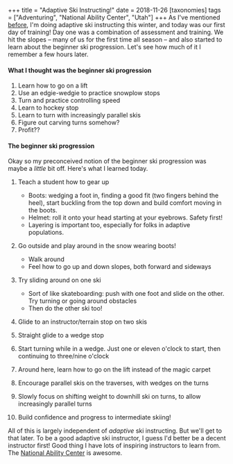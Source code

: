 +++
title = "Adaptive Ski Instructing!"
date = 2018-11-26
[taxonomies]
tags = ["Adventuring", "National Ability Center", "Utah"]
+++
As I've mentioned [before](https://heytasha.com/questions/2018/09/transitions/), I'm doing adaptive ski instructing this winter, and today was our first day of training! Day one was a combination of assessment and training. We hit the slopes – many of us for the first time all season – and also started to learn about the beginner ski progression. Let's see how much of it I remember a few hours later.

#### What I thought was the beginner ski progression

1. Learn how to go on a lift
2. Use an edgie-wedgie to practice snowplow stops
3. Turn and practice controlling speed
4. Learn to hockey stop
5. Learn to turn with increasingly parallel skis
6. Figure out carving turns somehow?
7. Profit??

#### The beginner ski progression

Okay so my preconceived notion of the beginner ski progression was maybe a _little_ bit off. Here's what I learned today.

1. Teach a student how to gear up

   - Boots: wedging a foot in, finding a good fit (two fingers behind the heel), start buckling from the top down and build comfort moving in the boots.
   - Helmet: roll it onto your head starting at your eyebrows. Safety first!
   - Layering is important too, especially for folks in adaptive populations.

2. Go outside and play around in the snow wearing boots!

   - Walk around
   - Feel how to go up and down slopes, both forward and sideways

3. Try sliding around on one ski

   - Sort of like skateboarding: push with one foot and slide on the other. Try turning or going around obstacles
   - Then do the other ski too!

4. Glide to an instructor/terrain stop on two skis

5. Straight glide to a wedge stop

6. Start turning while in a wedge. Just one or eleven o'clock to start, then continuing to three/nine o'clock

7. Around here, learn how to go on the lift instead of the magic carpet

8. Encourage parallel skis on the traverses, with wedges on the turns

9. Slowly focus on shifting weight to downhill ski on turns, to allow increasingly parallel turns

10. Build confidence and progress to intermediate skiing!

All of this is largely independent of _adaptive_ ski instructing. But we'll get to that later. To be a good adaptive ski instructor, I guess I'd better be a decent instructor first! Good thing I have lots of inspiring instructors to learn from. The [National Ability Center](https://www.discovernac.org/) is awesome.
